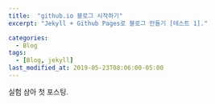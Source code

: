 ```yaml
---
title:  "github.io 블로그 시작하기"
excerpt: "Jekyll + Github Pages로 블로그 만들기 [테스트 1]."

categories:
  - Blog
tags:
  - [Blog, jekyll]
last_modified_at: 2019-05-23T08:06:00-05:00
---
```


실험 삼아 첫 포스팅.
